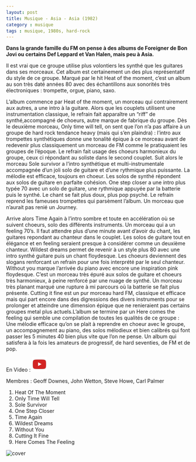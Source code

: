 ```yaml
---
layout: post
title: Musique - Asia - Asia (1982)
category : musique
tags : musique, 1980s, hard-rock
---
```


**Dans la grande famille du FM on pense à des albums de Foreigner de Bon Jovi ou certains Def Leppard et Van Halen, mais peu à Asia.**

Il est vrai que ce groupe utilise plus volontiers les synthé que les guitares dans ses morceaux. Cet album est certainement un des plus représentatif du style de ce groupe. Marqué par le hit Heat of the moment, c’est un album au son très daté années 80 avec des échantillons aux sonorités très électroniques : trompette, orgue, piano, saxo.

L’album commence par Heat of the moment, un morceau qui contrairement aux autres, a une intro à la guitare. Alors que les couplets utilisent une instrumentation classique, le refrain fait apparaître un “riff” de synthé,accompagné de choeurs, autre marque de fabrique du groupe. Dès le deuxième morceau, Only time will tell, on sent que l’on n’a pas affaire à un groupe de hard rock tendance heavy (mais qui s’en plaindra) : l’intro aux trompettes synthétiques donne une tonalité épique à ce morceau avant de redevenir plus classiquement un morceau de FM comme le pratiquaient les groupes de l’époque. Le refrain fait usage des choeurs harmonieux du groupe, ceux ci répondant au soliste dans le second couplet. Suit alors le morceau Sole survivor a l’intro synthétique et multi-instrumentale accompagnée d’un joli solo de guitare et d’une rythmique plus puissante. La mélodie est efficace, toujours en choeur. Les solos de synthé répondent aux solos de guitare en parfaite cohésion. One step closer a une intro plus typée 70 avec un solo de guitare, une rythmique appuyée par la batterie puis le synthé. Le chant se fait plus doux, plus pop psyché. Le refrain reprend les fameuses trompettes qui parsèment l’album. Un morceau que n’aurait pas renié un Journey.

Arrive alors Time Again à l’intro sombre et toute en accélération où se suivent choeurs, solo des différents instruments. Un morceau qui a un feeling 70’s. Il faut attendre plus d’une minute avant d’avoir du chant, les guitares repondant au chanteur dans le couplet. Les solos de guitare tout en élégance et en feeling seraient presque à considérer comme un deuxième chanteur. Wildest dreams permet de revenir à un style plus 80 avec une intro synthé guitare puis un chant floydesque. Les choeurs deviennent des slogans renforcant un refrain pour une fois interprété par le seul chanteur. Without you marque l’arrivée du piano avec encore une inspiration pink floydesque. C’est un morceau très épuré aux solos de guitare et choeurs très harmonieux, à peine renforcé par une nuage de synthé. Un morceau très planant marqué une rupture à mi parcours où la batterie se fait plus présente. Cutting it fine est un pur morceau hard FM, classique et efficace mais qui part encore dans des digressions des divers instruments pour se prolonger et atteindre une dimension épique que ne renieraient pas certains groupes metal plus actuels.L’album se termine par un Here comes the feeling qui semble une compilation de toutes les qualités de ce groupe : Une mélodie efficace qu’on se plait à reprendre en choeur avec le groupe, un accompagnement au piano, des solos mélodieux et bien calibrés qui font passer les 5 minutes 40 bien plus vite que l’on ne pense. Un album qui satisfera à la fois les amateurs de progressif, de hard seventies, de FM et de pop.

En Video : [![Video](/images/youtube.png)](https://www.youtube.com/watch?v=v46TMN1j8Jw)

Membres : Geoff Downes, John Wetton, Steve Howe, Carl Palmer

01. Heat Of The Moment
02. Only Time Will Tell
03. Sole Survivor
04. One Step Closer
05. Time Again
06. Wildest Dreams
07. Without You
08. Cutting It Fine
09. Here Comes The Feeling

![cover](https://filedn.eu/llqi9IBxlYouGRXYG2xlROb/img/2007/asia.jpg)
